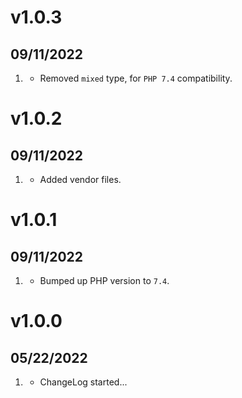# v1.0.3

## 09/11/2022

1. [](#bugfix)
    - Removed `mixed` type, for `PHP 7.4` compatibility.

# v1.0.2

## 09/11/2022

1. [](#bugfix)
    - Added vendor files.

# v1.0.1

## 09/11/2022

1. [](#bugfix)
    - Bumped up PHP version to `7.4`.

# v1.0.0

## 05/22/2022

1. [](#new)
    - ChangeLog started...
